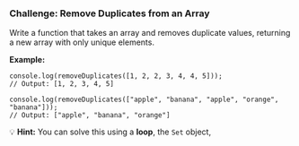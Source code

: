 ### **Challenge: Remove Duplicates from an Array**

Write a function that takes an array and removes duplicate values, returning a new array with only unique elements.

**Example:**

```plaintext
console.log(removeDuplicates([1, 2, 2, 3, 4, 4, 5])); 
// Output: [1, 2, 3, 4, 5]

console.log(removeDuplicates(["apple", "banana", "apple", "orange", "banana"])); 
// Output: ["apple", "banana", "orange"]
```

💡 **Hint:** You can solve this using a **loop**, the `Set` object,